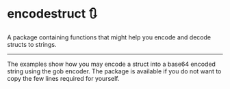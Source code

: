 # encodestruct 🔃

A package containing functions that might help you encode and decode structs to strings.

---

The examples show how you may encode a struct into a base64 encoded string using the gob encoder. 
The package is available if you do not want to copy the few lines required for yourself.



